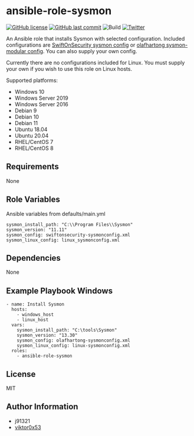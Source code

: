 ansible-role-sysmon
=========

[![GitHub license](https://img.shields.io/github/license/j91321/ansible-role-sysmon?style=flat-square)](https://github.com/j91321/ansible-role-sysmon/blob/master/LICENSE)
[![GitHub last commit](https://img.shields.io/github/last-commit/j91321/ansible-role-sysmon.svg?style=flat-square)](https://github.com/j91321/ansible-role-sysmon/commit/master)
![Build](https://github.com/j91321/ansible-role-sysmon/workflows/Test%20ansible%20role%20installation%20and%20publish%20to%20galaxy/badge.svg)
[![Twitter](https://img.shields.io/twitter/follow/j91321.svg?style=social&label=Follow)](https://twitter.com/j91321)

An Ansible role that installs Sysmon with selected configuration. Included configurations are [SwiftOnSecurity sysmon config](https://github.com/SwiftOnSecurity/sysmon-config) or [olafhartong sysmon-modular config](https://github.com/olafhartong/sysmon-modular). You can also supply your own config.

Currently there are no configurations included for Linux. You must supply your own if you wish to use this role on Linux hosts.

Supported platforms:

- Windows 10
- Windows Server 2019
- Windows Server 2016
- Debian 9
- Debian 10
- Debian 11
- Ubuntu 18.04
- Ubuntu 20.04
- RHEL/CentOS 7
- RHEL/CentOS 8

Requirements
------------

None

Role Variables
--------------

Ansible variables from defaults/main.yml

```
sysmon_install_path: "C:\\Program Files\\Sysmon"
sysmon_version: "11.11"
sysmon_config: swiftonsecurity-sysmonconfig.xml
sysmon_linux_config: linux_sysmonconfig.xml
```

Dependencies
------------

None

Example Playbook Windows
----------------

```
- name: Install Sysmon
  hosts:
    - windows_host
    - linux_host
  vars:
    sysmon_install_path: "C:\tools\Sysmon"
    sysmon_version: "13.30"
    sysmon_config: olafhartong-sysmonconfig.xml
    sysmon_linux_config: linux-sysmonconfig.xml
  roles:
    - ansible-role-sysmon
```

License
-------

MIT

Author Information
------------------

- j91321
- [viktor0x53](https://github.com/viktor0x53)
